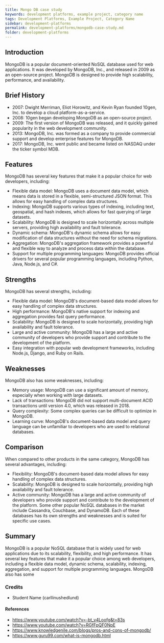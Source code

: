 ```yaml
---
title: Mongo DB case study
keywords: development platforms, example project, category name
tags: Development Platforms, Example Project, Category Name
sidebar: development-platforms
permalink: development-platforms/mongodb-case-study.md
folder: development-platforms
---
```


## Introduction

MongoDB is a popular document-oriented NoSQL database used for web applications. It was developed by MongoDB, Inc.,
and released in 2009 as an open-source project. MongoDB is designed to provide high scalability, performance, and availability.

## Brief History

- 2007: Dwight Merriman, Eliot Horowitz, and Kevin Ryan founded 10gen, Inc. to develop a cloud platform-as-a-service.
- 2008: 10gen began developing MongoDB as an open-source project.
- 2009: The first version of MongoDB was released, and it quickly gained popularity in the web development community.
- 2013: MongoDB, Inc. was formed as a company to provide commercial support and develop enterprise features for MongoDB.
- 2017: MongoDB, Inc. went public and became listed on NASDAQ under the ticker symbol MDB.

## Features

MongoDB has several key features that make it a popular choice for web developers, including:

- Flexible data model: MongoDB uses a document data model, which means data is stored in a flexible, semi-structured JSON format. This allows for easy handling of complex data structures.
- Indexing: MongoDB supports various types of indexing, including text, geospatial, and hash indexes, which allows for fast querying of large datasets.
- Scalability: MongoDB is designed to scale horizontally across multiple servers, providing high availability and fault tolerance.
- Dynamic schema: MongoDB's dynamic schema allows for easy modification of data structures without the need for schema migrations.
- Aggregation: MongoDB's aggregation framework provides a powerful and flexible way to analyze and process data within the database.
- Support for multiple programming languages: MongoDB provides official drivers for several popular programming languages, including Python, Java, Node.js, and C#.

## Strengths

MongoDB has several strengths, including:

- Flexible data model: MongoDB's document-based data model allows for easy handling of complex data structures.
- High performance: MongoDB's native support for indexing and aggregation provides fast query performance.
- Scalability: MongoDB is designed to scale horizontally, providing high availability and fault tolerance.
- Large and active community: MongoDB has a large and active community of developers who provide support and contribute to the development of the platform.
- Easy integration with popular web development frameworks, including Node.js, Django, and Ruby on Rails.

## Weaknesses

MongoDB also has some weaknesses, including:

- Memory usage: MongoDB can use a significant amount of memory, especially when working with large datasets.
- Lack of transactions: MongoDB did not support multi-document ACID transactions until version 4.0, which was released in 2018.
- Query complexity: Some complex queries can be difficult to optimize in MongoDB.
- Learning curve: MongoDB's document-based data model and query language can be unfamiliar to developers who are used to relational databases.

## Comparison

When compared to other products in the same category, MongoDB has several advantages, including:

- Flexibility: MongoDB's document-based data model allows for easy handling of complex data structures.
- Scalability: MongoDB is designed to scale horizontally, providing high availability and fault tolerance.
- Active community: MongoDB has a large and active community of developers who provide support and contribute to the development of the platform.
  Some other popular NoSQL databases in the market include Cassandra, Couchbase, and DynamoDB. Each of these databases has its own strengths and weaknesses and is suited for specific use cases.

## Summary

MongoDB is a popular NoSQL database that is widely used for web applications due to its scalability, flexibility, and high performance. It has several key features that make it a popular choice among web developers, including a flexible data model, dynamic schema, scalability, indexing, aggregation, and support for multiple programming languages. MongoDB also has some

### Credits

- Student Name (carllinushedlund)

#### References

- https://www.youtube.com/watch?v=-bt_y4Loofg&t=83s
- https://www.youtube.com/watch?v=RGfFpQF0NpE
- https://www.knowledgenile.com/blogs/pros-and-cons-of-mongodb/
- https://www.guru99.com/what-is-mongodb.html

